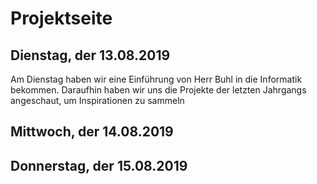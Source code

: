 # Projektseite

## Dienstag, der 13.08.2019

Am Dienstag haben wir eine Einführung von Herr Buhl in die
Informatik bekommen. Daraufhin haben wir uns die Projekte
der letzten Jahrgangs angeschaut, um Inspirationen zu sammeln

## Mittwoch, der 14.08.2019


## Donnerstag, der 15.08.2019

